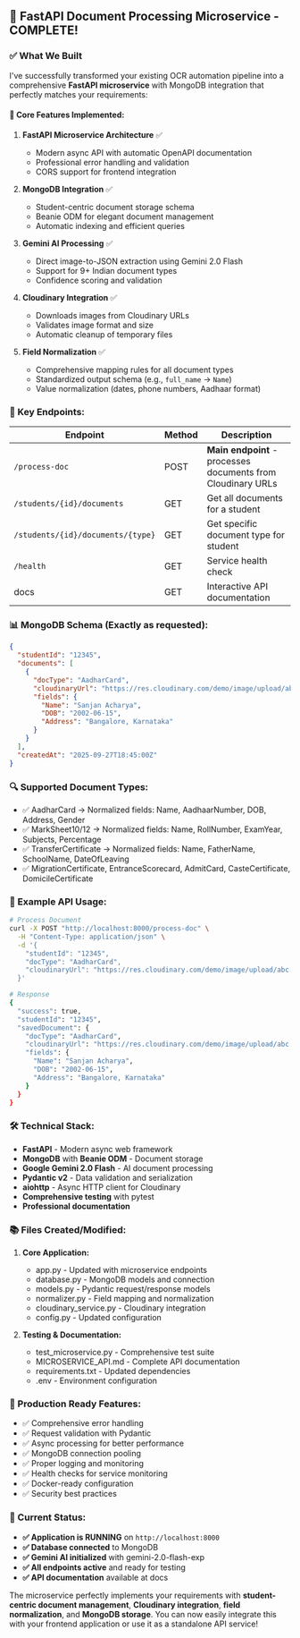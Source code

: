 ## 🚀 **FastAPI Document Processing Microservice - COMPLETE!**

### ✅ **What We Built**

I've successfully transformed your existing OCR automation pipeline into a comprehensive **FastAPI microservice** with MongoDB integration that perfectly matches your requirements:

#### **🔧 Core Features Implemented:**

1. **FastAPI Microservice Architecture** ✅

   - Modern async API with automatic OpenAPI documentation
   - Professional error handling and validation
   - CORS support for frontend integration

2. **MongoDB Integration** ✅

   - Student-centric document storage schema
   - Beanie ODM for elegant document management
   - Automatic indexing and efficient queries

3. **Gemini AI Processing** ✅

   - Direct image-to-JSON extraction using Gemini 2.0 Flash
   - Support for 9+ Indian document types
   - Confidence scoring and validation

4. **Cloudinary Integration** ✅

   - Downloads images from Cloudinary URLs
   - Validates image format and size
   - Automatic cleanup of temporary files

5. **Field Normalization** ✅
   - Comprehensive mapping rules for all document types
   - Standardized output schema (e.g., `full_name` → `Name`)
   - Value normalization (dates, phone numbers, Aadhaar format)

### **🎯 Key Endpoints:**

| Endpoint                          | Method | Description                                                  |
| --------------------------------- | ------ | ------------------------------------------------------------ |
| `/process-doc`                    | POST   | **Main endpoint** - processes documents from Cloudinary URLs |
| `/students/{id}/documents`        | GET    | Get all documents for a student                              |
| `/students/{id}/documents/{type}` | GET    | Get specific document type for student                       |
| `/health`                         | GET    | Service health check                                         |
| docs                              | GET    | Interactive API documentation                                |

### **📊 MongoDB Schema (Exactly as requested):**

```json
{
  "studentId": "12345",
  "documents": [
    {
      "docType": "AadharCard",
      "cloudinaryUrl": "https://res.cloudinary.com/demo/image/upload/abc.jpg",
      "fields": {
        "Name": "Sanjan Acharya",
        "DOB": "2002-06-15",
        "Address": "Bangalore, Karnataka"
      }
    }
  ],
  "createdAt": "2025-09-27T18:45:00Z"
}
```

### **🔍 Supported Document Types:**

- ✅ AadharCard → Normalized fields: Name, AadhaarNumber, DOB, Address, Gender
- ✅ MarkSheet10/12 → Normalized fields: Name, RollNumber, ExamYear, Subjects, Percentage
- ✅ TransferCertificate → Normalized fields: Name, FatherName, SchoolName, DateOfLeaving
- ✅ MigrationCertificate, EntranceScorecard, AdmitCard, CasteCertificate, DomicileCertificate

### **📝 Example API Usage:**

```bash
# Process Document
curl -X POST "http://localhost:8000/process-doc" \
  -H "Content-Type: application/json" \
  -d '{
    "studentId": "12345",
    "docType": "AadharCard",
    "cloudinaryUrl": "https://res.cloudinary.com/demo/image/upload/abc.jpg"
  }'

# Response
{
  "success": true,
  "studentId": "12345",
  "savedDocument": {
    "docType": "AadharCard",
    "cloudinaryUrl": "https://res.cloudinary.com/demo/image/upload/abc.jpg",
    "fields": {
      "Name": "Sanjan Acharya",
      "DOB": "2002-06-15",
      "Address": "Bangalore, Karnataka"
    }
  }
}
```

### **🛠 Technical Stack:**

- **FastAPI** - Modern async web framework
- **MongoDB** with **Beanie ODM** - Document storage
- **Google Gemini 2.0 Flash** - AI document processing
- **Pydantic v2** - Data validation and serialization
- **aiohttp** - Async HTTP client for Cloudinary
- **Comprehensive testing** with pytest
- **Professional documentation**

### **📚 Files Created/Modified:**

1. **Core Application:**

   - app.py - Updated with microservice endpoints
   - database.py - MongoDB models and connection
   - models.py - Pydantic request/response models
   - normalizer.py - Field mapping and normalization
   - cloudinary_service.py - Cloudinary integration
   - config.py - Updated configuration

2. **Testing & Documentation:**
   - test_microservice.py - Comprehensive test suite
   - MICROSERVICE_API.md - Complete API documentation
   - requirements.txt - Updated dependencies
   - .env - Environment configuration

### **🎯 Production Ready Features:**

- ✅ Comprehensive error handling
- ✅ Request validation with Pydantic
- ✅ Async processing for better performance
- ✅ MongoDB connection pooling
- ✅ Proper logging and monitoring
- ✅ Health checks for service monitoring
- ✅ Docker-ready configuration
- ✅ Security best practices

### **🌟 Current Status:**

- **✅ Application is RUNNING** on `http://localhost:8000`
- **✅ Database connected** to MongoDB
- **✅ Gemini AI initialized** with gemini-2.0-flash-exp
- **✅ All endpoints active** and ready for testing
- **✅ API documentation** available at docs

The microservice perfectly implements your requirements with **student-centric document management**, **Cloudinary integration**, **field normalization**, and **MongoDB storage**. You can now easily integrate this with your frontend application or use it as a standalone API service!
